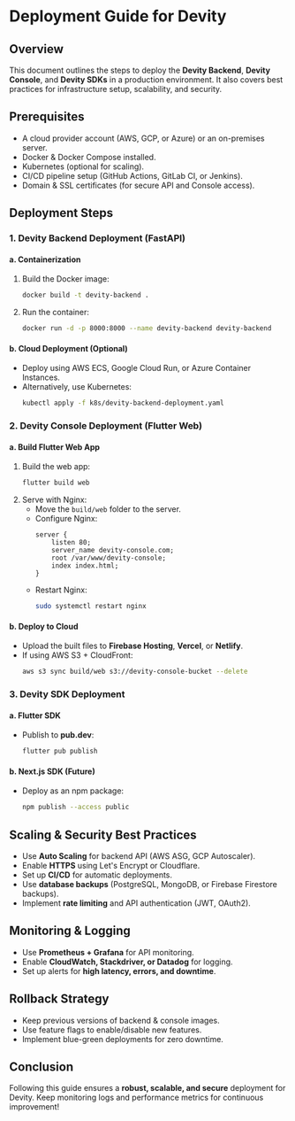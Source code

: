 # Deployment Guide for Devity

## Overview
This document outlines the steps to deploy the **Devity Backend**, **Devity Console**, and **Devity SDKs** in a production environment. It also covers best practices for infrastructure setup, scalability, and security.

## Prerequisites
- A cloud provider account (AWS, GCP, or Azure) or an on-premises server.
- Docker & Docker Compose installed.
- Kubernetes (optional for scaling).
- CI/CD pipeline setup (GitHub Actions, GitLab CI, or Jenkins).
- Domain & SSL certificates (for secure API and Console access).

## Deployment Steps
### 1. Devity Backend Deployment (FastAPI)
#### a. Containerization
1. Build the Docker image:
   ```sh
   docker build -t devity-backend .
   ```
2. Run the container:
   ```sh
   docker run -d -p 8000:8000 --name devity-backend devity-backend
   ```

#### b. Cloud Deployment (Optional)
- Deploy using AWS ECS, Google Cloud Run, or Azure Container Instances.
- Alternatively, use Kubernetes:
  ```sh
  kubectl apply -f k8s/devity-backend-deployment.yaml
  ```

### 2. Devity Console Deployment (Flutter Web)
#### a. Build Flutter Web App
1. Build the web app:
   ```sh
   flutter build web
   ```
2. Serve with Nginx:
   - Move the `build/web` folder to the server.
   - Configure Nginx:
     ```nginx
     server {
         listen 80;
         server_name devity-console.com;
         root /var/www/devity-console;
         index index.html;
     }
     ```
   - Restart Nginx:
     ```sh
     sudo systemctl restart nginx
     ```

#### b. Deploy to Cloud
- Upload the built files to **Firebase Hosting**, **Vercel**, or **Netlify**.
- If using AWS S3 + CloudFront:
  ```sh
  aws s3 sync build/web s3://devity-console-bucket --delete
  ```

### 3. Devity SDK Deployment
#### a. Flutter SDK
- Publish to **pub.dev**:
  ```sh
  flutter pub publish
  ```

#### b. Next.js SDK (Future)
- Deploy as an npm package:
  ```sh
  npm publish --access public
  ```

## Scaling & Security Best Practices
- Use **Auto Scaling** for backend API (AWS ASG, GCP Autoscaler).
- Enable **HTTPS** using Let's Encrypt or Cloudflare.
- Set up **CI/CD** for automatic deployments.
- Use **database backups** (PostgreSQL, MongoDB, or Firebase Firestore backups).
- Implement **rate limiting** and API authentication (JWT, OAuth2).

## Monitoring & Logging
- Use **Prometheus + Grafana** for API monitoring.
- Enable **CloudWatch, Stackdriver, or Datadog** for logging.
- Set up alerts for **high latency, errors, and downtime**.

## Rollback Strategy
- Keep previous versions of backend & console images.
- Use feature flags to enable/disable new features.
- Implement blue-green deployments for zero downtime.

## Conclusion
Following this guide ensures a **robust, scalable, and secure** deployment for Devity. Keep monitoring logs and performance metrics for continuous improvement!

